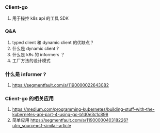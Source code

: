### Client-go
1. 用于操控 k8s api 的工具 SDK



### Q&A 
1. typed client 和 dynamic client 的优缺点？
2. 什么是 dynamic client ?
3. 什么是 k8s 的 informers ？
4. 工厂方法的设计模式

### 什么是 informer ?
1. https://segmentfault.com/a/1190000022643082


### Client-go 的相关应用
1. https://medium.com/programming-kubernetes/building-stuff-with-the-kubernetes-api-part-4-using-go-b1d0e3c1c899
2. 简单应用 https://segmentfault.com/a/1190000040318226?utm_source=sf-similar-article